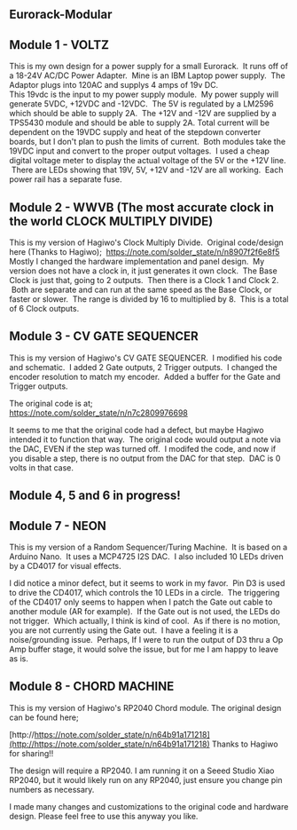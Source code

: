 ## Eurorack-Modular

## Module 1 - VOLTZ

This is my own design for a power supply for a small Eurorack.  It runs off of a 18-24V AC/DC Power Adapter.  Mine is an IBM Laptop power supply.  The Adaptor plugs into 120AC and supplys 4 amps of 19v DC.  
This 19vdc is the input to my power supply module.  My power supply will generate 5VDC, +12VDC and -12VDC.  The 5V is regulated by a LM2596 which should be able to supply 2A.  The +12V and -12V are supplied by a TPS5430 module and should be able to supply 2A. Total current will be dependent on the 19VDC supply and heat of the stepdown converter boards, but I don't plan to push the limits of current.  Both modules take the 19VDC input and convert to the proper output voltages.  I used a cheap digital voltage meter to display the actual voltage of the 5V or the +12V line.  There are LEDs showing that 19V, 5V, +12V and -12V are all working.  Each power rail has a separate fuse.  

## Module 2 - WWVB (The most accurate clock in the world CLOCK MULTIPLY DIVIDE)

This is my version of Hagiwo's Clock Multiply Divide.  Original code/design here (Thanks to Hagiwo);  https://note.com/solder_state/n/n8907f2f6e8f5  
Mostly I changed the hardware implementation and panel design.  My version does not have a clock in, it just generates it own clock.  The Base Clock is just that, going to 2 outputs.  Then there is a Clock 1 and Clock 2.  Both are separate and can run at the same speed as the Base Clock, or faster or slower.  The range is divided by 16 to multiplied by 8.  This is a total of 6 Clock outputs.

## Module 3 - CV GATE SEQUENCER

This is my version of Hagiwo's CV GATE SEQUENCER.  I modified his code and schematic.  I added 2 Gate outputs, 2 Trigger outputs.  I changed the encoder resolution to match my encoder.  Added a buffer for the Gate and Trigger outputs.

The original code is at;  
https://note.com/solder_state/n/n7c2809976698

It seems to me that the original code had a defect, but maybe Hagiwo intended it to function that way.  The original code would output a note via the DAC, EVEN if the step was turned off.  I modifed the code, and now if you disable a step, there is no output from the DAC for that step.  DAC is 0 volts in that case.

## Module 4, 5 and 6 in progress!

## Module 7 - NEON

This is my version of a Random Sequencer/Turing Machine.  It is based on a Arduino Nano.  It uses a MCP4725 I2S DAC.  I also included 10 LEDs driven by a CD4017 for visual effects.

I did notice a minor defect, but it seems to work in my favor.  Pin D3 is used to drive the CD4017, which controls the 10 LEDs in a circle.  The triggering of the CD4017 only seems to happen when I patch the Gate out cable to another module (AR for example).  If the Gate out is not used, the LEDs do not trigger.  Which actually, I think is kind of cool.  As if there is no motion, you are not currently using the Gate out.  I have a feeling it is a noise/grounding issue.  Perhaps, If I were to run the output of D3 thru a Op Amp buffer stage, it would solve the issue, but for me I am happy to leave as is.

## Module 8 - CHORD MACHINE

This is my version of Hagiwo's RP2040 Chord module.  The original design can be found here;

[http://https://note.com/solder_state/n/n64b91a171218](http://https://note.com/solder_state/n/n64b91a171218)
Thanks to Hagiwo for sharing!!

The design will require a RP2040.  I am running it on a Seeed Studio Xiao RP2040, but it would likely run on any RP2040, just ensure you change pin numbers as necessary.

I made many changes and customizations to the original code and hardware design.  Please feel free to use this anyway you like.  
